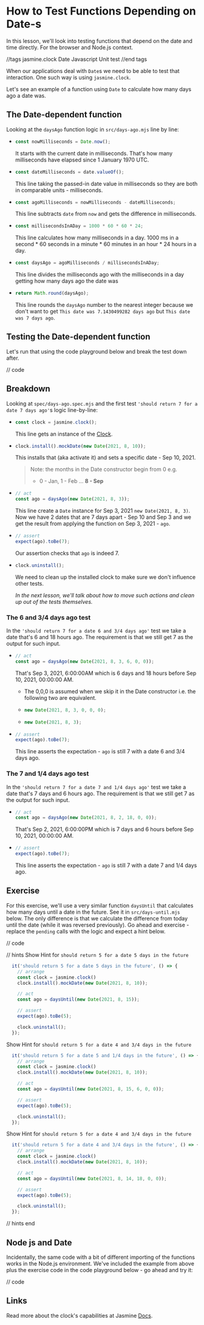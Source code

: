 # How to Test Functions Depending on Date-s

In this lesson, we'll look into testing functions that depend on the date and time directly. For the browser and Node.js context.

//tags
jasmine.clock
Date
Javascript Unit test
//end tags

When our applications deal with `Date`s we need to be able to test that interaction. One such way is using `jasmine.clock`.

Let's see an example of a function using `Date` to calculate how many days ago a date was.

## The Date-dependent function

Looking at the `daysAgo` function logic in `src/days-ago.mjs` line by line:

- ```js
  const nowMilliseconds = Date.now();
  ```

  It starts with the current date in milliseconds. That's how many milliseconds have elapsed since 1 January 1970 UTC.

- ```js
  const dateMilliseconds = date.valueOf();
  ```

  This line taking the passed-in date value in milliseconds so they are both in comparable units - milliseconds.

- ```js
  const agoMilliseconds = nowMilliseconds - dateMilliseconds;
  ```

  This line subtracts `date` from `now` and gets the difference in milliseconds.

- ```js
  const millisecondsInADay = 1000 * 60 * 60 * 24;
  ```

  This line calculates how many milliseconds in a day. 1000 ms in a second \* 60 seconds in a minute \* 60 minutes in an hour \* 24 hours in a day.

- ```js
  const daysAgo = agoMilliseconds / millisecondsInADay;
  ```

  This line divides the milliseconds ago with the milliseconds in a day getting how many days ago the date was

- ```js
  return Math.round(daysAgo);
  ```

  This line rounds the `daysAgo` number to the nearest integer because we don't want to get `This date was 7.1430499282 days ago` but `This date was 7 days ago`.

## Testing the Date-dependent function

Let's run that using the code playground below and break the test down after.

// code

## Breakdown

Looking at `spec/days-ago.spec.mjs` and the first test `'should return 7 for a date 7 days ago'`s logic line-by-line:

- ```js
  const clock = jasmine.clock();
  ```

  This line gets an instance of the [Clock](https://jasmine.github.io/api/2.6/Clock.html).

- ```js
  clock.install().mockDate(new Date(2021, 8, 10));
  ```

  This installs that (aka activate it) and sets a specific date - Sep 10, 2021.
  > Note: the months in the Date constructor begin from 0 e.g.
  >
  > - 0 - Jan, 1 - Feb ... **8 - Sep**

- ```js
  // act
  const ago = daysAgo(new Date(2021, 8, 3));
  ```

  This line create a `Date` instance for Sep 3, 2021 `new Date(2021, 8, 3)`. Now we have 2 dates that are 7 days apart - Sep 10 and Sep 3 and we get the result from applying the function on Sep 3, 2021 - `ago`.

- ```js
  // assert
  expect(ago).toBe(7);
  ```

  Our assertion checks that `ago` is indeed 7.

- ```js
  clock.uninstall();
  ```

  We need to clean up the installed clock to make sure we don't influence other tests.

  _In the next lesson, we'll talk about how to move such actions and clean up out of the tests themselves._

### The 6 and 3/4 days ago test

In the `'should return 7 for a date 6 and 3/4 days ago'` test we take a date that's 6 and 18 hours ago. The requirement is that we still get 7 as the output for such input.

- ```js
  // act
  const ago = daysAgo(new Date(2021, 8, 3, 6, 0, 0));
  ```

  That's Sep 3, 2021, 6:00:00AM which is 6 days and 18 hours before Sep 10, 2021, 00:00:00 AM.
  - The 0,0,0 is assumed when we skip it in the Date constructor i.e. the following two are equivalent.

  - ```js
    new Date(2021, 8, 3, 0, 0, 0);
    ```

  - ```js
    new Date(2021, 8, 3);
    ```

- ```js
  // assert
  expect(ago).toBe(7);
  ```

  This line asserts the expectation - `ago` is still 7 with a date 6 and 3/4 days ago.

### The 7 and 1/4 days ago test

In the `'should return 7 for a date 7 and 1/4 days ago'` test we take a date that's 7 days and 6 hours ago. The requirement is that we still get 7 as the output for such input.

- ```js
  // act
  const ago = daysAgo(new Date(2021, 8, 2, 18, 0, 0));
  ```

  That's Sep 2, 2021, 6:00:00PM which is 7 days and 6 hours before Sep 10, 2021, 00:00:00 AM.

- ```js
  // assert
  expect(ago).toBe(7);
  ```

  This line asserts the expectation - `ago` is still 7 with a date 7 and 1/4 days ago.

## Exercise

For this exercise, we'll use a very similar function `daysUntil` that calculates how many days until a date in the future. See it in `src/days-until.mjs` below. The only difference is that we calculate the difference from today until the date (while it was reversed previously). Go ahead and exercise - replace the `pending` calls with the logic and expect a hint below.

// code

// hints
Show Hint for `should return 5 for a date 5 days in the future`

```js
  it('should return 5 for a date 5 days in the future', () => {
    // arrange
    const clock = jasmine.clock()
    clock.install().mockDate(new Date(2021, 8, 10));

    // act
    const ago = daysUntil(new Date(2021, 8, 15));

    // assert
    expect(ago).toBe(5);

    clock.uninstall();
  });
```

Show Hint for `should return 5 for a date 4 and 3/4 days in the future`

```js
  it('should return 5 for a date 5 and 1/4 days in the future', () => {
    // arrange
    const clock = jasmine.clock()
    clock.install().mockDate(new Date(2021, 8, 10));

    // act
    const ago = daysUntil(new Date(2021, 8, 15, 6, 0, 0));

    // assert
    expect(ago).toBe(5);

    clock.uninstall();
  });
```

Show Hint for `should return 5 for a date 4 and 3/4 days in the future`

```js
  it('should return 5 for a date 4 and 3/4 days in the future', () => {
    // arrange
    const clock = jasmine.clock()
    clock.install().mockDate(new Date(2021, 8, 10));

    // act
    const ago = daysUntil(new Date(2021, 8, 14, 18, 0, 0));

    // assert
    expect(ago).toBe(5);

    clock.uninstall();
  });
```

// hints end

## Node js and Date

Incidentally, the same code with a bit of different importing of the functions works in the Node.js environment. We've included the example from above plus the exercise code in the code playground below - go ahead and try it:

// code

## Links

Read more about the clock's capabilities at Jasmine [Docs](https://jasmine.github.io/tutorials/your_first_suite#section-Jasmine_Clock).
